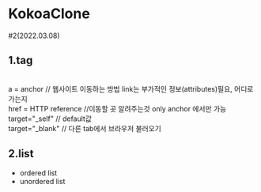 # KokoaClone

#2(2022.03.08)

<h2>1.tag</h2>
<br>a = anchor // 웹사이트 이동하는 방법 link는 부가적인 정보(attributes)필요, 어디로 가는지
<br> href = HTTP reference //이동할 곳 알려주는것 only anchor 에서만 가능
<br><tab> target="_self" // default값 
<br><tab> target="_blank" // 다른 tab에서 브라우저 불러오기

<h2>2.list </h2>
<ul>
    <li>ordered list</li>
    <li>unordered list </li>
</ul>
